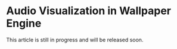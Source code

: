 # Audio Visualization in Wallpaper Engine

This article is still in progress and will be released soon.